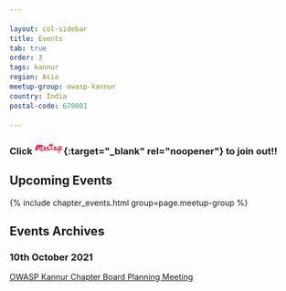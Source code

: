 ```yaml
---

layout: col-sidebar
title: Events
tab: true
order: 3
tags: kannur
region: Asia
meetup-group: owasp-kannur
country: India
postal-code: 670001

---
```


### Click [<img src="assets/images/meetup-s.png" style="width: 10%;" alt="OWASP Kannur on Meetup.com" />](https://www.meetup.com/owasp-kannur){:target="_blank" rel="noopener"} to join out!!


## Upcoming Events


{% include chapter_events.html group=page.meetup-group %}


## Events Archives 


### 10th October 2021

[OWASP Kannur Chapter Board Planning Meeting](events/10october2021)
